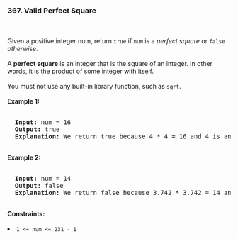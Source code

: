 <h3>367. Valid Perfect Square</h3><br>
<br>
Given a positive integer num, return <code>true</code> if <code>num</code> is a <i>perfect square</i> or <code>false</code> <i>otherwise</i>.<br>
<br>
A <b>perfect square</b> is an integer that is the square of an integer. In other words, it is the product of some integer with itself.<br>
<br>
You must not use any built-in library function, such as <code>sqrt</code>.<br>
<br>
<b>Example 1:</b><br>
<br>
<pre>
  <strong>Input:</strong> num = 16
  <strong>Output:</strong> true
  <strong>Explanation:</strong> We return true because 4 * 4 = 16 and 4 is an integer.
</pre>
<br>
<b>Example 2:</b><br>
<br>
<pre>
  <strong>Input:</strong> num = 14
  <strong>Output:</strong> false
  <strong>Explanation:</strong> We return false because 3.742 * 3.742 = 14 and 3.742 is not an integer.
</pre>
<br> 
<b>Constraints:</b><br>
<br>
<li><code>1 <= num <= 231 - 1</code></li><br>
